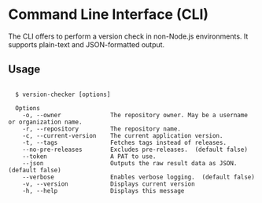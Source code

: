 # Command Line Interface (CLI)

The CLI offers to perform a version check in non-Node.js environments.
It supports plain-text and JSON-formatted output.

## Usage

```

  $ version-checker [options]

  Options
    -o, --owner              The repository owner. May be a username or organization name.
    -r, --repository         The repository name.
    -c, --current-version    The current application version.
    -t, --tags               Fetches tags instead of releases.
    --no-pre-releases        Excludes pre-releases.  (default false)
    --token                  A PAT to use.
    --json                   Outputs the raw result data as JSON.  (default false)
    --verbose                Enables verbose logging.  (default false)
    -v, --version            Displays current version
    -h, --help               Displays this message

```
